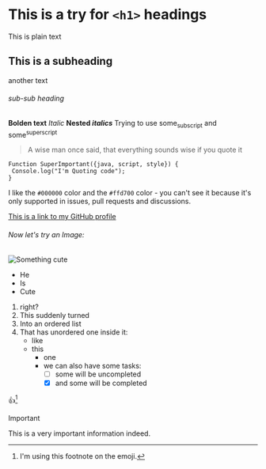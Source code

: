 # This is a try for `<h1>` headings
This is plain text
## This is a subheading
another text
###### sub-sub heading
**Bolden text**
_Italic_
**Nested _italics_**
Trying to use some<sub>subscript</sub> and some<sup>superscript</sup>
> A wise man once said, that everything sounds wise if you quote it
```
Function SuperImportant({java, script, style}) {
 Console.log("I'm Quoting code");
}
```
I like the `#000000` color and the `#ffd700` color - you can't see it because it's only supported in issues, pull requests and discussions.

[This is a link to my GitHub profile](https://github.com/LightDDark)
###### Now let's try an Image:
![Something cute](https://img.pokemondb.net/sprites/home/shiny/charmander.png)
+ He
+ Is
+ Cute
1. right?
2. This suddenly turned
3. Into an ordered list
4. That has unordered one inside it:
   - like
   - this
     - one
     - we can also have some tasks:
       - [ ] some will be uncompleted
       - [x] and some will be completed  

:+1:[^1]

[^1]: I'm using this footnote on the emoji.

> [!IMPORTANT]
> This is a very important information indeed.


